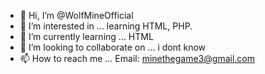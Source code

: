 - 👋 Hi, I’m @WolfMineOfficial
- 👀 I’m interested in ... learning HTML, PHP.
- 🌱 I’m currently learning ... HTML
- 💞️ I’m looking to collaborate on ... i dont know
- 📫 How to reach me ... Email: minethegame3@gmail.com

<!---
WolfMineOfficial/WolfMineOfficial is a ✨ special ✨ repository because its `README.md` (this file) appears on your GitHub profile.
You can click the Preview link to take a look at your changes.
--->
